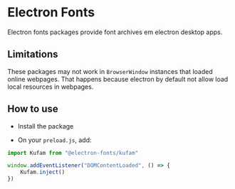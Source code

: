 # Electron Fonts

Electron fonts packages provide font archives em electron desktop apps.

## Limitations

These packages may not work in `BrowserWindow` instances that loaded online webpages. That happens because electron by default not allow load local resources in webpages.

## How to use

* Install the package

* On your `preload.js`, add:

```ts
import Kufam from "@electron-fonts/kufam"

window.addEventListener("DOMContentLoaded", () => {
    Kufam.inject()
})
```